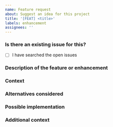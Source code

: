 ```yaml
---
name: Feature request
about: Suggest an idea for this project
title: '[FEAT] <title>'
labels: enhancement
assignees: ''
---
```


### Is there an existing issue for this?

<!--- Before you create a new feature request, please do a search in open issues to check if the feature has already been suggested. -->
<!--- Put an `x` in the box below -->

- [ ] I have searched the open issues

### Description of the feature or enhancement

<!-- A clear and concise description of the feature or enhancement you would like. -->

### Context

<!--- Why is this feature or enhancement important to you How would you use it? -->
<!--- How can it benefit other users? -->

### Alternatives considered

<!--- A clear and concise description of any alternative solutions or features you've considered. -->

### Possible implementation

<!--- Not obligatory, but suggest an idea for implementing this feature or enhancement -->

### Additional context

<!--- Add any other context or screenshots about the feature request here. -->
